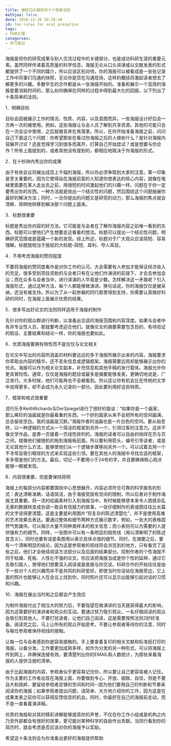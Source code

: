 ```yaml
---
title: 做好口头报告的十个简单法则
mathjax: false
date: 2018-12-26 20:28:40
id: ten rules for oral presation
tags:
- 科研汇报
categories:
- 学习笔记
---
```


海报是将你的研究成果与别人交流过程中的关键部分，也是成功科研生涯的重要元素。虽然同样传递着高质量的科学信息，海报无论从口头讲演或以文献发表的形式都提供了一个不同的媒介，所以应该区别对待。你的海报可以被看成是一张张记录工作中同事们沟通的快照，无论你是否在沟通现场，这样的概括将激起读者想去了解更多的兴趣。多数毕生的合作都是从一张海报开始的。准备和展示一个高效的海报是要消耗时间的，那么如何确保在同样的过程中得到最大化的回报，以下列出了十条简单的法则。

<!---more--->

1．明确目标

目标会因被展示工作的情况、性质、内容，以及意图而异。一些海报设计好后会一次再一次的被使用。例如，这些海报让与会人员了解到共享资源。其他的可能只会在一次会议中使用，之后就被丢弃在角落里。所以，在你开始准备海报之前，问问自己下面这几个问题：你希望那些在看过你海报之后的人做些什么？是针对海报内容展开讨论？还是觉得学习到很多而离开，打算自己开始尝试？或是想要与你合作？所有上面提到的，或者其他没有提到的，都相应地取决于你海报的形式。

2．在十秒钟内秀出你的成果

由于有些会议将展出成百上千幅的海报，所以你必须争取到大家的注意。第一印象是至关重要的，因为它使得站在海报前面的人知道你想表达的核心内容，就像在电梯里面要在某人走出去之前，用很短的时间激起他们的兴趣一样。问题在于你一定要秀出你的东西。一种方法就是抛出一个结论性的问题，然后围绕这个问题施展你最好的解决方法；同时，一旦你提出的问题又是研究的动力，那么海报的焦点就会清晰、简明地转移到解决那个问题上面来。

3．标题很重要

标题是秀出你内容的好方法。它可能是与会者在了解你海报内容之前唯一看到的东西。标题可以使他们产生想要走近看看的想法。标题可以提出一个结论性问题，明确研究范围或是蕴藏一个新的发现。综上所述，标题对于广大观众应该简短、容易理解。标题就相当于报纸的大标题-简短、犀利、夺人耳目。

4．不用考虑海报的赞同程度

不要将海报的赞同度看作是对你工作的认可。大会需要有人参加才能保证经济收入的充足。很多受到项目资助的与会者只有在让他们作演讲的前提下，才会去参加会议；而在众多与会者当中，进行讲演的人毕竟是少数。怎样解决这一矛盾呢？引入海报形式，通过这种方法，每个人都能够做演讲。换句话说，你的海报仅仅是被采纳，还没有被支持。所以为了从一起参展的同行那里得到支持，你需要认真做好科研的同时，在海报上面展示优质的结果。

5．很多写出好论文的法则同样适用于海报的制作

先针对你的观众群进行判断，以准备出合适的海报范围和内容深度。如果与会者中有非专业性人员，那就要考虑迎合他们。就像论文的摘要需要包含目的、有待验证的假设、主要结果和结论一样，你的海报也要如此。

6．优质海报要拥有特性而不是仅仅与论文相关

在论文中写出的内容所涵盖的材料要远远的多于海报所展示出来的内容。海报要求你萃取出内容的精华，还不丢失信息或逻辑框架。海报需要远观却能够展示出你的优点。海报可以作为相关论文副本，补充信息和其他手稿的发行载体。海报允许你更具冒险性。通常，仅仅是海报的题目或最多是摘要能够发表，更确切地说是，广泛发行。大多时候，他们可能再也不会被看到。所以这让你有机会比在传统的文学中说得更多，却不会成为永久记录的一部分。因此要利用好这些特质。

7．框架和格式很重要

流行乐手KeithRichards与DerSpiegel进行了很好的面谈：“如果你是一个画家，那么稀珍的油画就是你最看重的东西。一个好的画家从来不会把所有的空间画满，总会留些空白。我的油画是沉默。”海报作者的油画也是一片白色的空间。要从始至终，以一种逻辑的方式从一个简洁的框架到另外一个，引领过客的注意力。这并不像文学作品，是靠一页接着一页线性排列的，海报的读者可以自由的徜徉在页与页之间，就像他们被随机的拖到海报板前面。所以要利用箭头，编号引导读者，或是无论其他什么方法，能够使他们从一个逻辑步骤移向另外一个。可以试着去用一个不寻常且吸引眼球的方式来实现这些引领。要在其他人的海报中寻找合适的框架，多多借鉴他们的方法。最后，切记--不要用小于24号的字，并且要确保核心观点能够一眼被发现。

8．内容很重要，但是要保持简明

海报上的每部分内容都要围绕中心思想展开。内容必须符合可靠的科学报告的形式：表达清晰准确，话语简洁，由于海报受固有空间的限制，所以后者对于制作海报尤其重要。将一流的绘画素材引入到海报当中，有时候能够使本来令人困惑杂乱无章的数据转变成协调一致且有信服力的故事，一张仔细制作的表或图往往比长篇的文字说得更清楚。这是主要是利用图片“将复杂的陈述清楚化”，并不是使用高难的艺术效果去表达。要通过整体和细节两种方式展示数字，例如，一张大的表格固然气势雄伟，可以揭示大量不同种类样本的相关信息；而小表则可以为需要的人提供强有力的细节。同样，一张图中可以有一条明显的趋势线（用以清晰明了的陈述其含义），同时也要有误差条图用以表示具体点值的细节。同时，在摘要之后，要有一个清晰明显的结论，因为这是参观者的视线将会浏览到的地方，只有看完了这些之后，他们才会继续阅读方法部分以及后面的结果部分。现制作者的个性海报不同于枯燥、死板、人性化不强的论文。你应该把海报当成是你个性的延伸，通过它去吸引路人，使得他们想要深入阅读或是直接与你交谈。科研合作的开始往往是由于一些对个人的兴趣而并不是共同的科研爱好。即使当时你没站在海报旁边，它上面的照片也能够让人在会议上找到你，同时照片还可以显示出能够引起对话的习惯和兴趣。

10．海报在展出当时和之后都会产生效应

为制作海报付出了相当大的努力后，不要指望在做演讲的当天就获得最大的影响，因为这需要好的演讲者和观众的互动。要通过努力吸引观众，一名仔细阅读的观众会吸引到其他人。不要打扰读者，让他们自己阅读，这是需要按照法则2好好准备。阅读完之后，马上让所有的观众开始思考，不要让参观者等待你的注意，同时与每位参观者保持视线的接触。

让每一位与会者感到你是容易接触的。手上要拿着复印的相关文献和标准纸打印的海报，以备分发。工作要更加成熟多样，如作为分发的另一种形式，可以将海报上传到网上，并确保连接有效。要清楚列出你的EMAIL和人数统计，为那些来看海报的人提供注册的清单。

由于比起海报的内容，参观者似乎更容易记住你，所以要让自己更容易被人记住。作为主要的工作者出现在海报上面，你要做到专心、开放、细致、自信，但是不要自大和挑衅，要留给参观者足够的空间和时间--因为他们要用自己的判断和节奏来阅读你的海报；如果参观者提出问题，请简单、大方地介绍你的工作，因为这是在成果发表之前你可以获得反馈信息的机会。同时，你最好在自己的海报前走动，而不是一直看着演讲稿。

优质的海报和对其的精彩讲解能够提高你的声誉，不仅在你工作小组或是机构之内乃至外部都会有很好的效果，更可能对某种科学的自由作出贡献。当同行看到你的简历时，就会考虑是否应该对你的海报予以奖励。

希望这十条法则会为你准备出更好的海报提供帮助